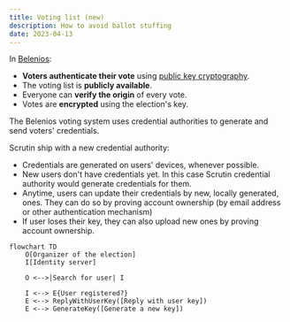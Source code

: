 ```yaml
---
title: Voting list (new)
description: How to avoid ballot stuffing
date: 2023-04-13
---
```


In [Belenios](https://www.belenios.org/):

- **Voters authenticate their vote** using [public key cryptography](https://en.wikipedia.org/wiki/Digital_signature).
- The voting list is **publicly available**.
- Everyone can **verify the origin** of every vote.
- Votes are **encrypted** using the election's key.

The Belenios voting system uses credential authorities to generate and send voters' credentials.

Scrutin ship with a new credential authority:

- Credentials are generated on users' devices, whenever possible.
- New users don't have credentials yet. In this case Scrutin credential authority would generate credentials for them.
- Anytime, users can update their credentials by new, locally generated, ones.
	They can do so by proving account ownership (by email address or other authentication mechanism)
- If user loses their key, they can also upload new ones by proving account ownership.

```mermaid
flowchart TD
	O[Organizer of the election]
	I[Identity server]

	O <-->|Search for user| I

	I <--> E{User registered?}
	E <--> ReplyWithUserKey([Reply with user key])
	E <--> GenerateKey([Generate a new key])
```
